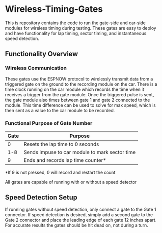 # Wireless-Timing-Gates

This is repository contains the code to run the gate-side and car-side modules for wireless timing during testing. These gates are easy to deploy and have functionality for lap timing, sector timing, and instantaneous speed detection.

## Functionality Overview

### Wireless Communication

These gates use the ESPNOW protocol to wirelessly transmit data from a triggered gate on the ground to the recording module on the car. There is a time clock running on the car module which records the time when it receives a trigger from the gate module. Once the triggered pulse is sent, the gate module also times between gate 1 and gate 2 connected to the module. This time difference can be used to solve for max speed, which is then sent as a value to the car module to be recorded. 

### Functional Purpose of Gate Number

Gate | Purpose
--- | ---
0 | Resets the lap time to 0 seconds
1-8 | Sends impuse to car module to mark sector time
9 | Ends and records lap time counter*

*If 9 is not pressed, 0 will record and restart the count 

All gates are capable of running with or without a speed detector

## Speed Detection Setup

If running gates without speed detection, only connect a gate to the Gate 1 connector. If speed detection is desired, simply add a second gate to the Gate 2 connector and place the leading edge of each gate 12 inches apart. For accurate results the gates should be hit dead on, not during a turn. 
